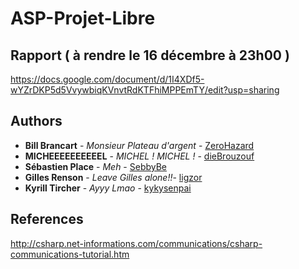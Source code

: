 # ASP-Projet-Libre
## Rapport ( à rendre le 16 décembre à 23h00 )
https://docs.google.com/document/d/1I4XDf5-wYZrDKP5d5VvywbiqKVnvtRdKTFhiMPPEmTY/edit?usp=sharing
## Authors
* **Bill Brancart** - *Monsieur Plateau d'argent* - [ZeroHazard](https://github.com/ZeroHazard)
* **MICHEEEEEEEEEEL** - *MICHEL ! MICHEL !* - [dieBrouzouf](https://gitlab.com/dieBrouzouf)
* **Sébastien Place** - *Meh* - [SebbyBe](https://github.com/SebbyBe)
* **Gilles Renson** - *Leave Gilles alone!!*- [ligzor](https://github.com/ligzor)
* **Kyrill Tircher** - *Ayyy Lmao* - [kykysenpai](https://github.com/kykysenpai)

## References
http://csharp.net-informations.com/communications/csharp-communications-tutorial.htm
